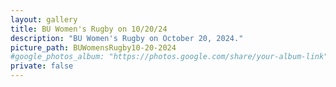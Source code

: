```yaml
---
layout: gallery
title: BU Women's Rugby on 10/20/24
description: "BU Women's Rugby on October 20, 2024."
picture_path: BUWomensRugby10-20-2024
#google_photos_album: "https://photos.google.com/share/your-album-link"
private: false
---
```

